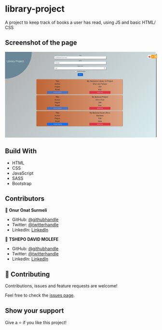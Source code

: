 # library-project
A project to keep track of books a user has read, using JS and basic HTML/ CSS



## Screenshot of the page
![Screenshot Profile Page](./assets/librarypage.png)


## Build With

- HTML
- CSS
- JavaScript
- SASS
- Bootstrap

## Contributors

👤 **Onur Onat Surmeli**


- GitHub: [@githubhandle](https://github.com/Zibilyonik)
- Twitter: [@twitterhandle](https://twitter.com/OnurSurmeli2)
- LinkedIn: [LinkedIn](https://www.linkedin.com/in/onuronatsurmeli/)

👤 **TSHEPO DAVID MOLEFE**

- GitHub: [@githubhandle](https://github.com/TSHEPO-CLOUD)
- Twitter: [@twitterhandle](https://twitter.com/tshepomolefem)
- LinkedIn: [LinkedIn](https://www.linkedin.com/in/tshepo-molefe-8153313b)

## 🤝 Contributing

Contributions, issues and feature requests are welcome!

Feel free to check the [issues page](issues/).

## Show your support

Give a ⭐️ if you like this project!

